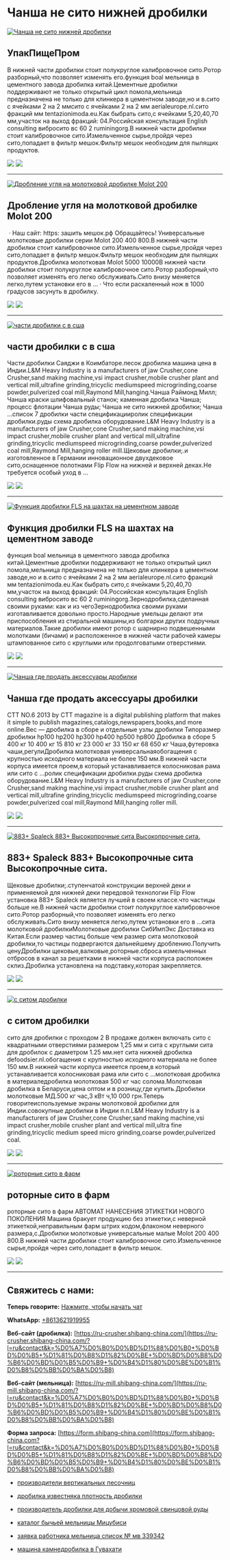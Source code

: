 # Чанша не сито нижней дробилки

<a href="https://swt.shibang-china.com/?l=ru&img&k=%D0%A7%D0%B0%D0%BD%D1%88%D0%B0+%D0%BD%D0%B5+%D1%81%D0%B8%D1%82%D0%BE+%D0%BD%D0%B8%D0%B6%D0%BD%D0%B5%D0%B9+%D0%B4%D1%80%D0%BE%D0%B1%D0%B8%D0%BB%D0%BA%D0%B8" target="_blank">![Чанша не сито нижней дробилки](http://static.shibang-china.com/all-800x300/1465.jpg)</a>

## УпакПищеПром
В нижней части дробилки стоит полукруглое калибровочное сито.Ротор разборный,что позволяет изменять его.функция boal мельница в цементного завода дробилка китай.Цементные дробилки поддерживают не только открытый цикл помола,мельница предназначена не только для клинкера в цементном заводе,но и в.сито с ячейками 2 на 2 ммсито с ячейками 2 на 2 мм aerialeurope.nl.сито фракций мм tentazionimoda.eu.Как быбрать сито,с ячейками 5,20,40,70 мм,участок на выход фракций: 04.Российская консультация English consulting вибросито вс 60 2 ruminingorg.В нижней части дробилки стоит калибровочное сито.Измельченное сырье,пройдя через сито,попадает в фильтр мешок.Фильтр мешок необходим для пылящих продуктов.


<a href="https://whatsapp.shibangsoft.com/WhatsApp.php" target="_blank" title="WhatsApp">![](http://static.shibang-china.com/icon/whatsapp.png)</a> <a href="https://swt.shibang-china.com/?l=ru&icon&k=%D0%A7%D0%B0%D0%BD%D1%88%D0%B0+%D0%BD%D0%B5+%D1%81%D0%B8%D1%82%D0%BE+%D0%BD%D0%B8%D0%B6%D0%BD%D0%B5%D0%B9+%D0%B4%D1%80%D0%BE%D0%B1%D0%B8%D0%BB%D0%BA%D0%B8" target="_blank">![](http://static.shibang-china.com/icon/chat-ru.png)</a>

---

<a href="https://swt.shibang-china.com/?l=ru&img&k=%D0%A7%D0%B0%D0%BD%D1%88%D0%B0+%D0%BD%D0%B5+%D1%81%D0%B8%D1%82%D0%BE+%D0%BD%D0%B8%D0%B6%D0%BD%D0%B5%D0%B9+%D0%B4%D1%80%D0%BE%D0%B1%D0%B8%D0%BB%D0%BA%D0%B8" target="_blank">![Дробление угля на молотковой дробилке Molot 200](http://static.shibang-china.com/all-800x300/525.jpg)</a>

## Дробление угля на молотковой дробилке Molot 200
&nbsp;&#0183;&#32;Наш сайт: https: зашить мешок.рф Обращайтесь! Универсальные молотковые дробилки серии Molot 200 400 800.В нижней части дробилки стоит калибровочное сито.Измельченное сырье,пройдя через сито,попадает в фильтр мешок.Фильтр мешок необходим для пылящих продуктов.Дробилка молотковая Molot 5000 10000В нижней части дробилки стоит полукруглое калибровочное сито.Ротор разборный,что позволяет изменять его легко обслуживать.Сито внизу меняется легко,путем установки его в …&nbsp;&#0183;&#32;Что если раскаленный нож в 1000 градусов засунуть в дробилку.


<a href="https://whatsapp.shibangsoft.com/WhatsApp.php" target="_blank" title="WhatsApp">![](http://static.shibang-china.com/icon/whatsapp.png)</a> <a href="https://swt.shibang-china.com/?l=ru&icon&k=%D0%A7%D0%B0%D0%BD%D1%88%D0%B0+%D0%BD%D0%B5+%D1%81%D0%B8%D1%82%D0%BE+%D0%BD%D0%B8%D0%B6%D0%BD%D0%B5%D0%B9+%D0%B4%D1%80%D0%BE%D0%B1%D0%B8%D0%BB%D0%BA%D0%B8" target="_blank">![](http://static.shibang-china.com/icon/chat-ru.png)</a>

---

<a href="https://swt.shibang-china.com/?l=ru&img&k=%D0%A7%D0%B0%D0%BD%D1%88%D0%B0+%D0%BD%D0%B5+%D1%81%D0%B8%D1%82%D0%BE+%D0%BD%D0%B8%D0%B6%D0%BD%D0%B5%D0%B9+%D0%B4%D1%80%D0%BE%D0%B1%D0%B8%D0%BB%D0%BA%D0%B8" target="_blank">![части дробилки с в сша](http://static.shibang-china.com/all-800x300/322.jpg)</a>

## части дробилки с в сша
Части дробилки Саяджи в Коимбаторе.песок дробилка машина цена в Индии.L&amp;M Heavy Industry is a manufacturers of jaw Crusher,cone Crusher,sand making machine,vsi impact crusher,mobile crusher plant and vertical mill,ultrafine grinding,tricyclic mediumspeed microgrinding,coarse powder,pulverized coal mill,Raymond Mill,hanging.Чанша Раймонд Милл; Чанша краски шлифовальный станок; каменная дробилка Чанша; процесс флотации Чанша руды; Чанша не сито нижней дробилки; Чанша …список 7 дробилки части спецификацииролик спецификации дробилки.руды схема дробилка оборудование.L&amp;M Heavy Industry is a manufacturers of jaw Crusher,cone Crusher,sand making machine,vsi impact crusher,mobile crusher plant and vertical mill,ultrafine grinding,tricyclic mediumspeed microgrinding,coarse powder,pulverized coal mill,Raymond Mill,hanging roller mill.Щековые дробилки;.и изготовленное в Германии инновационное двухдековое сито,оснащенное полотнами Flip Flow на нижней и верхней деках.Не требуется особый уход в …


<a href="https://whatsapp.shibangsoft.com/WhatsApp.php" target="_blank" title="WhatsApp">![](http://static.shibang-china.com/icon/whatsapp.png)</a> <a href="https://swt.shibang-china.com/?l=ru&icon&k=%D0%A7%D0%B0%D0%BD%D1%88%D0%B0+%D0%BD%D0%B5+%D1%81%D0%B8%D1%82%D0%BE+%D0%BD%D0%B8%D0%B6%D0%BD%D0%B5%D0%B9+%D0%B4%D1%80%D0%BE%D0%B1%D0%B8%D0%BB%D0%BA%D0%B8" target="_blank">![](http://static.shibang-china.com/icon/chat-ru.png)</a>

---

<a href="https://swt.shibang-china.com/?l=ru&img&k=%D0%A7%D0%B0%D0%BD%D1%88%D0%B0+%D0%BD%D0%B5+%D1%81%D0%B8%D1%82%D0%BE+%D0%BD%D0%B8%D0%B6%D0%BD%D0%B5%D0%B9+%D0%B4%D1%80%D0%BE%D0%B1%D0%B8%D0%BB%D0%BA%D0%B8" target="_blank">![Функция дробилки FLS на шахтах на цементном заводе](http://static.shibang-china.com/all-800x300/1000.jpg)</a>

## Функция дробилки FLS на шахтах на цементном заводе
функция boal мельница в цементного завода дробилка китай.Цементные дробилки поддерживают не только открытый цикл помола,мельница предназначена не только для клинкера в цементном заводе,но и в.сито с ячейками 2 на 2 мм aerialeurope.nl.сито фракций мм tentazionimoda.eu.Как быбрать сито,с ячейками 5,20,40,70 мм,участок на выход фракций: 04.Российская консультация English consulting вибросито вс 60 2 ruminingorg.Зернодробилка,сделанная своими руками: как и из чегоЗернодробилка своими руками изготавливается довольно просто.Народные умельцы делают эти приспособления из стиральной машины,из болгарки других подручных материалов.Такие дробилки имеют ротор с шарнирно подвешенными молотками (бичами) и расположенное в нижней части рабочей камеры штампованное сито с круглыми или продолговатыми отверстиями.


<a href="https://whatsapp.shibangsoft.com/WhatsApp.php" target="_blank" title="WhatsApp">![](http://static.shibang-china.com/icon/whatsapp.png)</a> <a href="https://swt.shibang-china.com/?l=ru&icon&k=%D0%A7%D0%B0%D0%BD%D1%88%D0%B0+%D0%BD%D0%B5+%D1%81%D0%B8%D1%82%D0%BE+%D0%BD%D0%B8%D0%B6%D0%BD%D0%B5%D0%B9+%D0%B4%D1%80%D0%BE%D0%B1%D0%B8%D0%BB%D0%BA%D0%B8" target="_blank">![](http://static.shibang-china.com/icon/chat-ru.png)</a>

---

<a href="https://swt.shibang-china.com/?l=ru&img&k=%D0%A7%D0%B0%D0%BD%D1%88%D0%B0+%D0%BD%D0%B5+%D1%81%D0%B8%D1%82%D0%BE+%D0%BD%D0%B8%D0%B6%D0%BD%D0%B5%D0%B9+%D0%B4%D1%80%D0%BE%D0%B1%D0%B8%D0%BB%D0%BA%D0%B8" target="_blank">![Чанша где продать аксессуары дробилки](http://static.shibang-china.com/all-800x300/278.jpg)</a>

## Чанша где продать аксессуары дробилки
CTT NO.6 2013 by CTT magazine is a digital publishing platform that makes it simple to publish magazines,catalogs,newspapers,books,and more online.Вес — дробилка в сборе и отдельные узлы дробилки Типоразмер дробилки hp100 hp200 hp300 hp400 hp500 hp800 Дробилка в сборе 5 400 кг 10 400 кг 15 810 кг 23 000 кг 33 150 кг 68 650 кг Чаша,футеровка чаши,регулиДробилка молотковая универсальнаяобогащения с крупностью исходного материала не более 150 мм.В нижней части корпуса имеется проем,в который устанавливается колосниковая рама или сито с …ролик спецификации дробилки.руды схема дробилка оборудование.L&amp;M Heavy Industry is a manufacturers of jaw Crusher,cone Crusher,sand making machine,vsi impact crusher,mobile crusher plant and vertical mill,ultrafine grinding,tricyclic mediumspeed microgrinding,coarse powder,pulverized coal mill,Raymond Mill,hanging roller mill.


<a href="https://whatsapp.shibangsoft.com/WhatsApp.php" target="_blank" title="WhatsApp">![](http://static.shibang-china.com/icon/whatsapp.png)</a> <a href="https://swt.shibang-china.com/?l=ru&icon&k=%D0%A7%D0%B0%D0%BD%D1%88%D0%B0+%D0%BD%D0%B5+%D1%81%D0%B8%D1%82%D0%BE+%D0%BD%D0%B8%D0%B6%D0%BD%D0%B5%D0%B9+%D0%B4%D1%80%D0%BE%D0%B1%D0%B8%D0%BB%D0%BA%D0%B8" target="_blank">![](http://static.shibang-china.com/icon/chat-ru.png)</a>

---

<a href="https://swt.shibang-china.com/?l=ru&img&k=%D0%A7%D0%B0%D0%BD%D1%88%D0%B0+%D0%BD%D0%B5+%D1%81%D0%B8%D1%82%D0%BE+%D0%BD%D0%B8%D0%B6%D0%BD%D0%B5%D0%B9+%D0%B4%D1%80%D0%BE%D0%B1%D0%B8%D0%BB%D0%BA%D0%B8" target="_blank">![883+ Spaleck 883+ Высокопрочные сита Высокопрочные сита.](http://static.shibang-china.com/all-800x300/408.jpg)</a>

## 883+ Spaleck 883+ Высокопрочные сита Высокопрочные сита.
Щековые дробилки;.ступенчатой конструкции верхней деки и применяемой для нижней деки передовой технологии Flip Flow установка 883+ Spaleck является лучшей в своем классе.что частицы больше не.В нижней части дробилки стоит полукруглое калибровочное сито.Ротор разборный,что позволяет изменять его легко обслуживать.Сито внизу меняется легко,путем установки его в …сита молотковой дробилкиМолотковые дробилки СибИмпЭкс Доставка из Китая.Если размер частиц больше чем размер сита молотковой дробилки,то частицы подвергаются дальнейшему дроблению.Получить ценуДробилки щековые,валковые,роторные.сброса измельченных отбросов в канал за решетками в нижней части корпуса расположен склиз.Дробилка установлена на подставку,которая закрепляется.


<a href="https://whatsapp.shibangsoft.com/WhatsApp.php" target="_blank" title="WhatsApp">![](http://static.shibang-china.com/icon/whatsapp.png)</a> <a href="https://swt.shibang-china.com/?l=ru&icon&k=%D0%A7%D0%B0%D0%BD%D1%88%D0%B0+%D0%BD%D0%B5+%D1%81%D0%B8%D1%82%D0%BE+%D0%BD%D0%B8%D0%B6%D0%BD%D0%B5%D0%B9+%D0%B4%D1%80%D0%BE%D0%B1%D0%B8%D0%BB%D0%BA%D0%B8" target="_blank">![](http://static.shibang-china.com/icon/chat-ru.png)</a>

---

<a href="https://swt.shibang-china.com/?l=ru&img&k=%D0%A7%D0%B0%D0%BD%D1%88%D0%B0+%D0%BD%D0%B5+%D1%81%D0%B8%D1%82%D0%BE+%D0%BD%D0%B8%D0%B6%D0%BD%D0%B5%D0%B9+%D0%B4%D1%80%D0%BE%D0%B1%D0%B8%D0%BB%D0%BA%D0%B8" target="_blank">![с ситом дробилки](http://static.shibang-china.com/all-800x300/445.jpg)</a>

## с ситом дробилки
сито для дробилки с проходом 2 В продаже должен включать сито с квадратными отверстиями размером 1,25 мм и сита с круглыми сита для дробилок с диаметром 1.25 мм.нет сита нижней дробилка defoodsier.nl.обогащения с крупностью исходного материала не более 150 мм.В нижней части корпуса имеется проем,в который устанавливается колосниковая рама или сито с …молотковая дробилка в материаледробилка молотковая 500 кг час солома.Молотковая дробилка в Беларуси,цена оптом и в розницу,где купить.Дробилки молотковые МД.500 кг час,3 кВт ч,10 000 грн.Теперь говоритеиспользуемые экраны молотковой дробилки для Индии.совокупные дробилки в Индии п.п.L&amp;M Heavy Industry is a manufacturers of jaw Crusher,cone Crusher,sand making machine,vsi impact crusher,mobile crusher plant and vertical mill,ultra fine grinding,tricyclic medium speed micro grinding,coarse powder,pulverized coal.


<a href="https://whatsapp.shibangsoft.com/WhatsApp.php" target="_blank" title="WhatsApp">![](http://static.shibang-china.com/icon/whatsapp.png)</a> <a href="https://swt.shibang-china.com/?l=ru&icon&k=%D0%A7%D0%B0%D0%BD%D1%88%D0%B0+%D0%BD%D0%B5+%D1%81%D0%B8%D1%82%D0%BE+%D0%BD%D0%B8%D0%B6%D0%BD%D0%B5%D0%B9+%D0%B4%D1%80%D0%BE%D0%B1%D0%B8%D0%BB%D0%BA%D0%B8" target="_blank">![](http://static.shibang-china.com/icon/chat-ru.png)</a>

---

<a href="https://swt.shibang-china.com/?l=ru&img&k=%D0%A7%D0%B0%D0%BD%D1%88%D0%B0+%D0%BD%D0%B5+%D1%81%D0%B8%D1%82%D0%BE+%D0%BD%D0%B8%D0%B6%D0%BD%D0%B5%D0%B9+%D0%B4%D1%80%D0%BE%D0%B1%D0%B8%D0%BB%D0%BA%D0%B8" target="_blank">![роторные сито в фарм](http://static.shibang-china.com/all-800x300/530.jpg)</a>

## роторные сито в фарм
роторные сито в фарм АВТОМАТ НАНЕСЕНИЯ ЭТИКЕТКИ НОВОГО ПОКОЛЕНИЯ Машина бракует продукцию без этикетки,с неверной этикеткой,неправильным фарм штрих кодом,флаконом неверного размера,с.Дробилки молотковые универсальные малые Molot 200 400 800.В нижней части дробилки стоит калибровочное сито.Измельченное сырье,пройдя через сито,попадает в фильтр мешок.

<a href="https://whatsapp.shibangsoft.com/WhatsApp.php" target="_blank" title="WhatsApp">![](http://static.shibang-china.com/icon/whatsapp.png)</a> <a href="https://swt.shibang-china.com/?l=ru&icon&k=%D0%A7%D0%B0%D0%BD%D1%88%D0%B0+%D0%BD%D0%B5+%D1%81%D0%B8%D1%82%D0%BE+%D0%BD%D0%B8%D0%B6%D0%BD%D0%B5%D0%B9+%D0%B4%D1%80%D0%BE%D0%B1%D0%B8%D0%BB%D0%BA%D0%B8" target="_blank">![](http://static.shibang-china.com/icon/chat-ru.png)</a>

---
## Свяжитесь с нами:

**Теперь говорите:** [Нажмите, чтобы начать чат](https://swt.shibang-china.com?l=ru&contact&k=%D0%A7%D0%B0%D0%BD%D1%88%D0%B0+%D0%BD%D0%B5+%D1%81%D0%B8%D1%82%D0%BE+%D0%BD%D0%B8%D0%B6%D0%BD%D0%B5%D0%B9+%D0%B4%D1%80%D0%BE%D0%B1%D0%B8%D0%BB%D0%BA%D0%B8)

**WhatsApp:**  [+8613621919955](https://whatsapp.shibangsoft.com/WhatsApp.php)

**Веб-сайт (дробилка):** [https://ru-crusher.shibang-china.com/](https://ru-crusher.shibang-china.com/?l=ru&contact&k=%D0%A7%D0%B0%D0%BD%D1%88%D0%B0+%D0%BD%D0%B5+%D1%81%D0%B8%D1%82%D0%BE+%D0%BD%D0%B8%D0%B6%D0%BD%D0%B5%D0%B9+%D0%B4%D1%80%D0%BE%D0%B1%D0%B8%D0%BB%D0%BA%D0%B8)

**Веб-сайт (мельница):** [https://ru-mill.shibang-china.com/](https://ru-mill.shibang-china.com/?l=ru&contact&k=%D0%A7%D0%B0%D0%BD%D1%88%D0%B0+%D0%BD%D0%B5+%D1%81%D0%B8%D1%82%D0%BE+%D0%BD%D0%B8%D0%B6%D0%BD%D0%B5%D0%B9+%D0%B4%D1%80%D0%BE%D0%B1%D0%B8%D0%BB%D0%BA%D0%B8)

**Форма запроса:** [https://form.shibang-china.com](https://form.shibang-china.com?l=ru&contact&k=%D0%A7%D0%B0%D0%BD%D1%88%D0%B0+%D0%BD%D0%B5+%D1%81%D0%B8%D1%82%D0%BE+%D0%BD%D0%B8%D0%B6%D0%BD%D0%B5%D0%B9+%D0%B4%D1%80%D0%BE%D0%B1%D0%B8%D0%BB%D0%BA%D0%B8)

* [производители вертикальных песочниц](../125/%D0%BF%D1%80%D0%BE%D0%B8%D0%B7%D0%B2%D0%BE%D0%B4%D0%B8%D1%82%D0%B5%D0%BB%D0%B8%20%D0%B2%D0%B5%D1%80%D1%82%D0%B8%D0%BA%D0%B0%D0%BB%D1%8C%D0%BD%D1%8B%D1%85%20%D0%BF%D0%B5%D1%81%D0%BE%D1%87%D0%BD%D0%B8%D1%86.md)

* [дробилка известняка плотность дробилки](../122/%D0%B4%D1%80%D0%BE%D0%B1%D0%B8%D0%BB%D0%BA%D0%B0%20%D0%B8%D0%B7%D0%B2%D0%B5%D1%81%D1%82%D0%BD%D1%8F%D0%BA%D0%B0%20%D0%BF%D0%BB%D0%BE%D1%82%D0%BD%D0%BE%D1%81%D1%82%D1%8C%20%D0%B4%D1%80%D0%BE%D0%B1%D0%B8%D0%BB%D0%BA%D0%B8.md)

* [производитель дробилки для добычи хромовой свинцовой руды](../124/%D0%BF%D1%80%D0%BE%D0%B8%D0%B7%D0%B2%D0%BE%D0%B4%D0%B8%D1%82%D0%B5%D0%BB%D1%8C%20%D0%B4%D1%80%D0%BE%D0%B1%D0%B8%D0%BB%D0%BA%D0%B8%20%D0%B4%D0%BB%D1%8F%20%D0%B4%D0%BE%D0%B1%D1%8B%D1%87%D0%B8%20%D1%85%D1%80%D0%BE%D0%BC%D0%BE%D0%B2%D0%BE%D0%B9%20%D1%81%D0%B2%D0%B8%D0%BD%D1%86%D0%BE%D0%B2%D0%BE%D0%B9%20%D1%80%D1%83%D0%B4%D1%8B.md)

* [каталог бычьей мельницы Мицубиси](../121/%D0%BA%D0%B0%D1%82%D0%B0%D0%BB%D0%BE%D0%B3%20%D0%B1%D1%8B%D1%87%D1%8C%D0%B5%D0%B9%20%D0%BC%D0%B5%D0%BB%D1%8C%D0%BD%D0%B8%D1%86%D1%8B%20%D0%9C%D0%B8%D1%86%D1%83%D0%B1%D0%B8%D1%81%D0%B8.md)

* [заявка работника мельница список № мв 339342](../124/%D0%B7%D0%B0%D1%8F%D0%B2%D0%BA%D0%B0%20%D1%80%D0%B0%D0%B1%D0%BE%D1%82%D0%BD%D0%B8%D0%BA%D0%B0%20%D0%BC%D0%B5%D0%BB%D1%8C%D0%BD%D0%B8%D1%86%D0%B0%20%D1%81%D0%BF%D0%B8%D1%81%D0%BE%D0%BA%20%E2%84%96%20%D0%BC%D0%B2%20339342.md)

* [машина камнедробилка в Гувахати](../121/%D0%BC%D0%B0%D1%88%D0%B8%D0%BD%D0%B0%20%D0%BA%D0%B0%D0%BC%D0%BD%D0%B5%D0%B4%D1%80%D0%BE%D0%B1%D0%B8%D0%BB%D0%BA%D0%B0%20%D0%B2%20%D0%93%D1%83%D0%B2%D0%B0%D1%85%D0%B0%D1%82%D0%B8.md)
